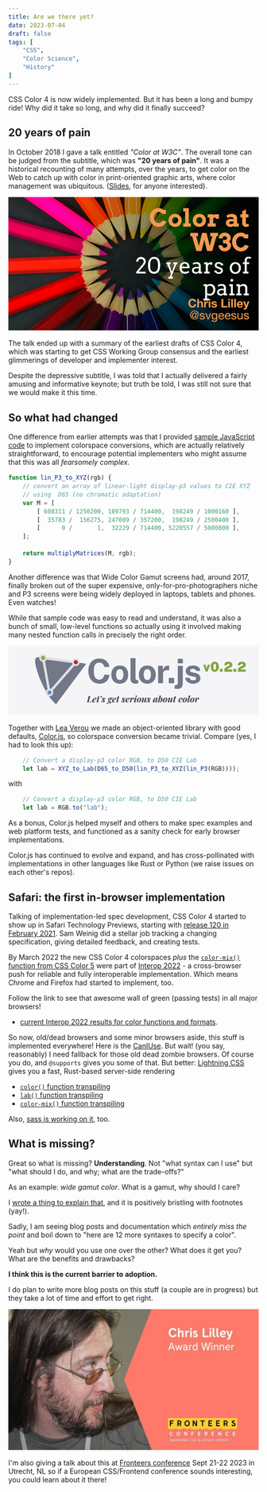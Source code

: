 ```yaml
---
title: Are we there yet?
date: 2023-07-04
draft: false
tags: [
	"CSS",
	"Color Science",
    "History"
]
---
```


CSS Color 4 is now widely implemented. But it has been a long and bumpy ride!
Why did it take so long, and why did it finally succeed?

<!-- more -->

## 20 years of pain

In October 2018 I gave a talk entitled _"Color at W3C"_. The overall tone can be judged from the subtitle, which was **"20 years of pain"**. It was a historical recounting of many attempts, over the years, to get color on the Web to catch up with color in print-oriented graphic arts, where color management was ubiquitous. ([Slides](https://www.w3.org/Talks/2017/css4-color-talk/20years.html#intro), for anyone interested).

![slides](./img/20years-small.png)

The talk ended up with a summary of the earliest drafts of CSS Color 4, which was starting to get CSS Working Group consensus and the earliest glimmerings of developer and implementer interest.

Despite the depressive subtitle, I was told that I actually delivered a fairly amusing and informative keynote; but truth be told, I was still not sure that we would make it this time.

## So what had changed

One difference from earlier attempts was that I provided [sample JavaScript code](https://drafts.csswg.org/css-color-4/#color-conversion-code) to implement colorspace conversions, which are actually relatively straightforward, to encourage potential implementers who might assume that this was all _fearsomely complex_.

```js
function lin_P3_to_XYZ(rgb) {
	// convert an array of linear-light display-p3 values to CIE XYZ
	// using  D65 (no chromatic adaptation)
	var M = [
		[ 608311 / 1250200, 189793 / 714400,  198249 / 1000160 ],
		[  35783 /  156275, 247089 / 357200,  198249 / 2500400 ],
		[      0 /       1,  32229 / 714400, 5220557 / 5000800 ],
	];

	return multiplyMatrices(M, rgb);
}
```
Another difference was that Wide Color Gamut screens had, around 2017, finally broken out of the super expensive, only-for-pro-photographers niche and P3 screens were being widely deployed in laptops, tablets and phones. Even watches!

While that sample code was easy to read and understand, it was also a bunch of small, low-level functions so actually using it involved making many nested function calls in precisely the right order.

<img src="./img/colorjs-logo.png">

Together with [Lea Verou](https://lea.verou.me/) we made an object-oriented library with good defaults, [Color.js](https://colorjs.io/), so colorspace conversion became trivial. Compare (yes, I had to look this up):

```js
    // Convert a display-p3 color RGB, to D50 CIE Lab
    let lab = XYZ_to_Lab(D65_to_D50(lin_P3_to_XYZ(lin_P3(RGB))));
```

with

```js
    // Convert a display-p3 color RGB, to D50 CIE Lab
    let lab = RGB.to("lab");
```

As a bonus, Color.js helped myself and others to make spec examples and web platform tests, and functioned as a sanity check for early browser implementations.

Color.js has continued to evolve and expand, and has cross-pollinated with implementations in other languages like Rust or Python (we raise issues on each other's repos).

## Safari: the first in-browser implementation

Talking of implementation-led spec development, CSS Color 4 started to show up in Safari Technology Previews, starting with [release 120 in February 2021](https://developer.apple.com/documentation/safari-technology-preview-release-notes/stp-release-120). Sam Weinig  did a stellar job tracking a changing specification, giving detailed feedback, and creating tests.

By March 2022 the new CSS Color 4 colorspaces *plus* the  [`color-mix()` function from CSS Color 5](https://drafts.csswg.org/css-color-5/#color-mix) were part of [Interop 2022](https://web.dev/interop-2022/#color-spaces-and-css-color-functions) - a cross-browser push for reliable and fully interoperable implementation. Which means Chrome and Firefox had started to implement, too.

Follow the link to see that awesome wall of green (passing tests) in all major browsers!

- [current Interop 2022 results for color functions and formats](https://wpt.fyi/results/css/css-color?product=chrome&product=firefox&product=safari&aligned=&view=interop&q=label%3Ainterop-2022-color&label=master&label=experimental).

So now, old/dead browsers and some minor browsers aside, this stuff is implemented everywhere! Here is the [CanIUse](https://caniuse.com/css-color-function). But wait! (you say, reasonably) I need fallback for those old dead zombie browsers. Of course you do, and `@supports` gives you some of that. But better: [Lightning CSS](https://lightningcss.dev/) gives you a fast, Rust-based server-side rendering

- [`color()` function transpiling](https://lightningcss.dev/transpilation.html#color-function)
- [`lab()` function transpiling](https://lightningcss.dev/transpilation.html#lab-colors)
- [`color-mix()` function transpiling](https://lightningcss.dev/transpilation.html#color-mix)

Also, [sass is working on it](https://github.com/sass/sass/issues/2831), too.

## What is missing?

Great so what is missing? **Understanding**. Not "what syntax can I use" but "what should I do, and why; what are the trade-offs?"

As an example: _wide gamut color_. What is a gamut, why should I care?

I [wrote a thing to explain that](https://svgees.us/blog/whatGamuts.html), and it is positively bristling with footnotes (yay!).

Sadly, I am seeing blog posts and documentation which _entirely miss the point_ and boil down to "here are 12 more syntaxes to specify a color".

Yeah but _why_ would you use one over the other? What does it get you? What are the benefits and drawbacks?

**I think this is the current barrier to adoption.**

I do plan to write more blog posts on this stuff (a couple are in progress) but they take a lot of time and effort to get right.

<img src="./img/fronteers.jpg">

I'm also giving a talk about this at [Fronteers conference](https://fronteersconf.org/) Sept 21-22 2023 in Utrecht, NL so if a European CSS/Frontend conference sounds interesting, you could learn about it there!
